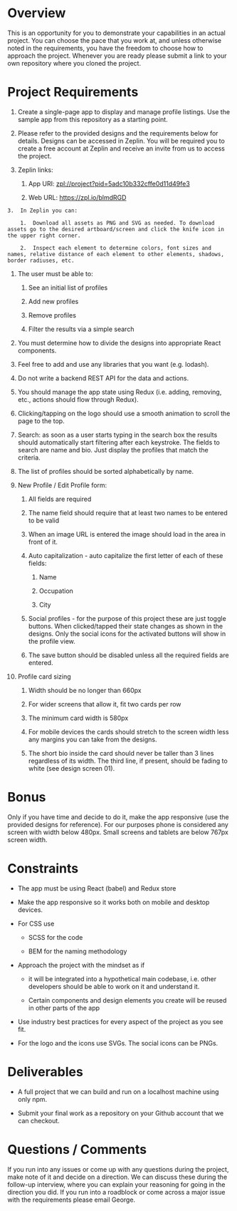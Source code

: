Overview
========

This is an opportunity for you to demonstrate your capabilities in an actual project. You can choose the pace that you work at, and unless otherwise noted in the requirements, you have the freedom to choose how to approach the project. Whenever you are ready please submit a link to your own repository where you cloned the project.

Project Requirements
====================

1.  Create a single-page app to display and manage profile listings. Use the sample app from this repository as a starting point.

1.  Please refer to the provided designs and the requirements below for details. Designs can be accessed in Zeplin. You will be required you to create a free account at Zeplin and receive an invite from us to access the project.

  1.  Zeplin links:

		1.  App URI: <zpl://project?pid=5adc10b332cffe0d11d49fe3>

		2.  Web URL: <https://zpl.io/blmdRGD>

	3.  In Zeplin you can:

		1.  Download all assets as PNG and SVG as needed. To download assets go to the desired artboard/screen and click the knife icon in the upper right corner.

		2.  Inspect each element to determine colors, font sizes and names, relative distance of each element to other elements, shadows, border radiuses, etc.

1.  The user must be able to:

	1.  See an initial list of profiles

	2.  Add new profiles

	3.  Remove profiles

	4.  Filter the results via a simple search

1.  You must determine how to divide the designs into appropriate React components.

1.  Feel free to add and use any libraries that you want (e.g. lodash).

1.  Do not write a backend REST API for the data and actions.

1.  You should manage the app state using Redux (i.e. adding, removing, etc., actions should flow through Redux).

1.  Clicking/tapping on the logo should use a smooth animation to scroll the page to the top.

1.  Search: as soon as a user starts typing in the search box the results should automatically start filtering after each keystroke. The fields to search are name and bio. Just display the profiles that match the criteria.

1.  The list of profiles should be sorted alphabetically by name.

1.  New Profile / Edit Profile form:

	1.  All fields are required

	2.  The name field should require that at least two names to be entered to be valid

	3.  When an image URL is entered the image should load in the area in front of it.

	4.  Auto capitalization - auto capitalize the first letter of each of these fields:

		1.  Name

		2.  Occupation

		3.  City

	6.  Social profiles - for the purpose of this project these are just toggle buttons. When clicked/tapped their state changes as shown in the designs. Only the social icons for the activated buttons will show in the profile view.

	7.  The save button should be disabled unless all the required fields are entered.

1.  Profile card sizing

	1.  Width should be no longer than 660px

	2.  For wider screens that allow it, fit two cards per row

	3.  The minimum card width is 580px

	4.  For mobile devices the cards should stretch to the screen width less any margins you can take from the designs.

	5.  The short bio inside the card should never be taller than 3 lines regardless of its width. The third line, if present, should be fading to white (see design screen 01).

Bonus
=====

Only if you have time and decide to do it, make the app responsive (use the provided designs for reference). For our purposes phone is considered any screen with width below 480px. Small screens and tablets are below 767px screen width.

Constraints
===========

-   The app must be using React (babel) and Redux store

-   Make the app responsive so it works both on mobile and desktop devices.

-   For CSS use

	-   SCSS for the code

	-   BEM for the naming methodology

-   Approach the project with the mindset as if

	-   it will be integrated into a hypothetical main codebase, i.e. other developers should be able to work on it and understand it.

	-   Certain components and design elements you create will be reused in other parts of the app

-   Use industry best practices for every aspect of the project as you see fit.

-   For the logo and the icons use SVGs. The social icons can be PNGs.

Deliverables
============

-   A full project that we can build and run on a localhost machine using only npm.

-   Submit your final work as a repository on your Github account that we can checkout.

Questions / Comments
====================

If you run into any issues or come up with any questions during the project, make note of it and decide on a direction. We can discuss these during the follow-up interview, where you can explain your reasoning for going in the direction you did. If you run into a roadblock or come across a major issue with the requirements please email George.